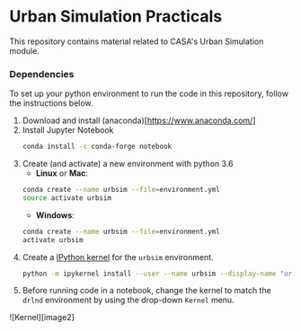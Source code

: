 # Urban Simulation Practicals

This repository contains material related to CASA's Urban Simulation module. 

### Dependencies 

To set up your python environment to run the code in this repository, follow the instructions below.

1. Download and install (anaconda)[https://www.anaconda.com/]
2. Install Jupyter Notebook
    ```bash
    conda install -c conda-forge notebook
    ```
3. Create (and activate) a new environment with python 3.6
    - __Linux__ or __Mac__: 
    ```bash
    conda create --name urbsim --file=environment.yml
    source activate urbsim
    ```
    - __Windows__: 
    ```bash
    conda create --name urbsim --file=environment.yml
    activate urbsim
    ```
4. Create a [IPython kernel](http://ipython.readthedocs.io/en/stable/install/kernel_install.html) for the `urbsim` environment.  
    ```bash
    python -m ipykernel install --user --name urbsim --display-name "urbsim"
    ```
5. Before running code in a notebook, change the kernel to match the `drlnd` environment by using the drop-down `Kernel` menu. 

![Kernel][image2]
